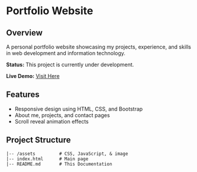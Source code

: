 # Portfolio Website

## Overview
A personal portfolio website showcasing my projects, experience, and skills in web development and information technology.

**Status:** This project is currently under development.

**Live Demo:** [Visit Here](https://echaan.github.io/eric-portfolio/)

## Features
- Responsive design using HTML, CSS, and Bootstrap  
- About me, projects, and contact pages  
- Scroll reveal animation effects  

## Project Structure
```
|-- /assets         # CSS, JavaScript, & image
|-- index.html      # Main page
|-- README.md       # This Documentation
```
